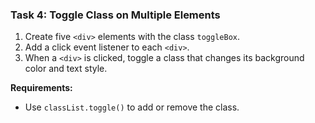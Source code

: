 ### **Task 4: Toggle Class on Multiple Elements**
1. Create five `<div>` elements with the class `toggleBox`.
2. Add a click event listener to each `<div>`.
3. When a `<div>` is clicked, toggle a class that changes its background color and text style.

**Requirements:**
- Use `classList.toggle()` to add or remove the class.